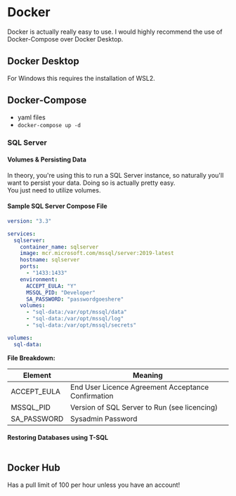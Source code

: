 # Docker

Docker is actually really easy to use. I would highly recommend the use of Docker-Compose over Docker Desktop.

## Docker Desktop

For Windows this requires the installation of WSL2.

## Docker-Compose

- yaml files
- `docker-compose up -d`

### SQL Server

#### Volumes & Persisting Data

In theory, you're using this to run a SQL Server instance, so naturally you'll want to persist your data. Doing so is actually pretty easy.  
You just need to utilize volumes.

#### Sample SQL Server Compose File

```yml
version: "3.3"

services:
  sqlserver:
    container_name: sqlserver
    image: mcr.microsoft.com/mssql/server:2019-latest
    hostname: sqlserver
    ports:
      - "1433:1433"
    environment:
      ACCEPT_EULA: "Y"
      MSSQL_PID: "Developer"
      SA_PASSWORD: "passwordgoeshere"
    volumes:
      - "sql-data:/var/opt/mssql/data"
      - "sql-data:/var/opt/mssql/log"
      - "sql-data:/var/opt/mssql/secrets"

volumes:
  sql-data:
```

**File Breakdown:**

| Element     | Meaning                                            |
| ----------- | -------------------------------------------------- |
| ACCEPT_EULA | End User Licence Agreement Acceptance Confirmation |
| MSSQL_PID   | Version of SQL Server to Run (see licencing)       |
| SA_PASSWORD | Sysadmin Password                                  |

#### Restoring Databases using T-SQL

```sql

```

## Docker Hub

Has a pull limit of 100 per hour unless you have an account!
